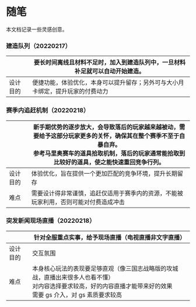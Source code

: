 # 随笔
本文档记录一些灵感创意。

### 建造队列（20220217）
| | 要长时间离线且材料不足时，加入到建造队列中，一旦材料补足就可以自动开始建造。 |
| ----- | ----- |
| 设计目的 | 便捷功能，体验优化，本身可以提升留存；另外可与大小月卡绑定，提升玩家的付费动力 |

### 赛季内追赶机制（20220218）
| <img width=80/> | 新手期优势的逐步放大，会导致落后的玩家越来越被动，需要给予这部分玩家更多的关怀，确保其在整个赛季不至于自暴自弃。<br>参考马里奥赛车的道具拾取机制，落后的玩家通常能拾取到比较好的道具，使之能快速重回竞争行列。 |
| ----- | ----- |
| 设计目的 | 体验优化，旨在提供一个更加匹配的竞争环境，提升长期留存 |
| 难点 | 需要设计得非常谨慎，追赶仅适用于赛季内的资源，不能被玩家利用，否则可能对付费造成冲击 |

### 突发新闻现场直播（20220218）
|          | 针对全服重点实事，给予现场直播（电视直播非文字直播） |
| -----    | ----- |
| 设计目的 | 交互氛围 |
| 难点     | 本身核心玩法的表现要足够直观（像三国志战略版的攻城战，直播出来很多人也看不懂）<br>对内容选择要求较高，好的内容直播才能带来好的效果<br>需要 gs 介入，对 gs 素质要求较高 |

